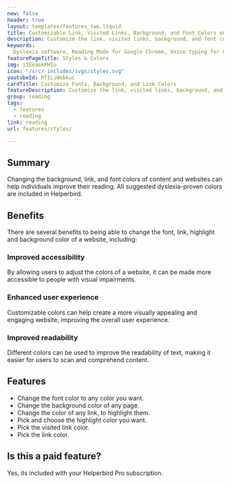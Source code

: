 ```yaml
---
new: false
header: true
layout: templates/features_two.liquid
title: Customizable Link, Visited Links, Background, and Font Colors on Any Website
description: Customize the link, visited links, background, and font colors on any website with Helperbird's easy-to-use color options. Make any website work for you by personalizing its appearance.
keywords:
  Dyslexia software, Reading Mode for Google Chrome, Voice typing for Chrome, Text to speech for Chrome, text reader, Immersive Reader, dyslexia fonts, accessibility software, dyslexia software, Helperbird for Edge, Helperbird for Firefox, Helperbird for Chrome, Opendyslexic for Chrome, OpenDyslexic
featurePageTitle: Styles & Colors
img: i1EeaekPHIo
icon: "/src/_includes/svgs/styles.svg"
youtubeId: PfILiWebkuc
cardTitle: Customize Fonts, Background, and Link Colors
featureDescription: Customize the link, visited links, background, and font colors on any website with Helperbird's easy-to-use color options. Make any website work for you by personalizing its appearance.
group: reading
tags:
  - features
  - reading
link: reading
url: features/styles/

---
```


## Summary
Changing the background, link, and font colors of content and websites can help individuals improve their reading. All suggested dyslexia-proven colors are included in Helperbird.
  
## Benefits

There are several benefits to being able to change the font, link, highlight and background color of a website, including:

### Improved accessibility
By allowing users to adjust the colors of a website, it can be made more accessible to people with visual impairments.

### Enhanced user experience
Customizable colors can help create a more visually appealing and engaging website, improving the overall user experience.

### Improved readability
Different colors can be used to improve the readability of text, making it easier for users to scan and comprehend content.

## Features

- Change the font color to any color you want.
- Change the background color of any page.
- Change the color of any link, to highlight them.
- Pick and choose the highlight color you want.
- Pick the visited link color.
- Pick the link color.

## Is this a paid feature?
Yes, its included with your Helperbird Pro subscription.
      













